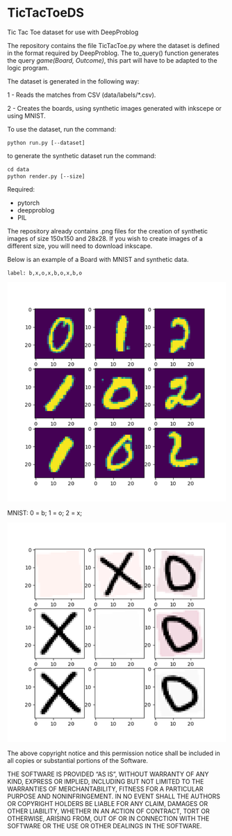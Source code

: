 # TicTacToeDS
Tic Tac Toe dataset for use with DeepProblog

The repository contains the file TicTacToe.py 
where the dataset is defined in the format required 
by DeepProblog. The to_query() function generates 
the query *game(Board, Outcome)*, this part will have 
to be adapted to the logic program.

The dataset is generated in the following way:

1 - Reads the matches from CSV (data/labels/*.csv).

2 - Creates the boards, using synthetic images generated with inkscepe or using MNIST.

To use the dataset, run the command:
```
python run.py [--dataset]
```

to generate the synthetic dataset run the command:
```
cd data
python render.py [--size] 
```

Required:
- pytorch
- deepproblog
- PIL

The repository already contains .png files for 
the creation of synthetic images of size 150x150 
and 28x28. If you wish to create images of a different 
size, you will need to download inkscape.

Below is an example of a Board with MNIST and synthetic data. 
```
label: b,x,o,x,b,o,x,b,o
```
![alt text](board_MNIST.png)

MNIST:
0 = b;
1 = o;
2 = x;


![alt text](board_ink.png)


The above copyright notice and this permission notice shall be included in all copies or substantial portions of the Software.

THE SOFTWARE IS PROVIDED “AS IS”, WITHOUT WARRANTY OF ANY KIND, EXPRESS OR IMPLIED, INCLUDING BUT NOT LIMITED TO THE WARRANTIES OF MERCHANTABILITY, FITNESS FOR A PARTICULAR PURPOSE AND NONINFRINGEMENT. IN NO EVENT SHALL THE AUTHORS OR COPYRIGHT HOLDERS BE LIABLE FOR ANY CLAIM, DAMAGES OR OTHER LIABILITY, WHETHER IN AN ACTION OF CONTRACT, TORT OR OTHERWISE, ARISING FROM, OUT OF OR IN CONNECTION WITH THE SOFTWARE OR THE USE OR OTHER DEALINGS IN THE SOFTWARE.
